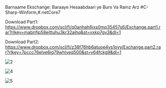 Barnaame Ekschange: Baraaye Hesaabdaari ye Burs Va Ramz Arz
#C-Sharp-Winform,#.netCore7

Download Part1: https://www.dropbox.com/scl/fi/q0anhah6jxs0mp35457s6/Exchange.part1.rar?rlkey=mabnfjp58ejttuhu3kr32aihq&st=vxkp7gy3&dl=1

Download Part2: https://www.dropbox.com/scl/fi/z38f76hb6atuoe4vs1ovy/Exchange.part2.rar?rlkey=7pccc76elve6iq79whlveq500&st=y64fckg9&dl=1

![2](https://github.com/user-attachments/assets/a4fb5aaa-78ca-495e-b9c4-c33cf011522e)

![4](https://github.com/user-attachments/assets/f97ce74e-6774-4a07-9feb-1403fa32c47c)

![5](https://github.com/user-attachments/assets/8f388e86-e5f3-48af-a1b3-5be6ad142b10)
